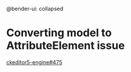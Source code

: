 @bender-ui: collapsed

# Converting model to AttributeElement issue

[ckeditor5-engine#475](https://github.com/ckeditor/ckeditor5-engine/issues/475)

